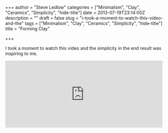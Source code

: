 +++
author = "Steve Ledlow"
categories = ["Minimalism", "Clay", "Ceramics", "Simplicity", "hide-title"]
date = 2013-07-19T23:14:00Z
description = ""
draft = false
slug = "i-took-a-moment-to-watch-this-video-and-the"
tags = ["Minimalism", "Clay", "Ceramics", "Simplicity", "hide-title"]
title = "Forming Clay"

+++


I took a moment to watch this video and the simplicity in the end result was inspiring to me.

<p><iframe src="https://player.vimeo.com/video/68202421?title=0&byline=0&portrait=0" width="500" height="213" frameborder="0" title="Manon Clouzeau - &quot;bol&quot;" webkitallowfullscreen mozallowfullscreen allowfullscreen></iframe></p>

